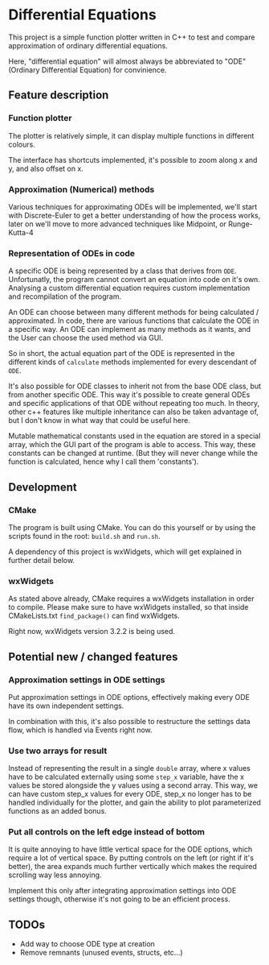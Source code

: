 # Differential Equations

This project is a simple function plotter written in C++ to test and compare approximation
of ordinary differential equations.

Here, "differential equation" will almost always be abbreviated to "ODE" (Ordinary Differential Equation)
for convinience.

## Feature description

### Function plotter

The plotter is relatively simple, it can display multiple functions in different colours.

The interface has shortcuts implemented, it's possible to zoom along x and y, and also offset on x.

### Approximation (Numerical) methods

Various techniques for approximating ODEs will be implemented, we'll start with Discrete-Euler to get
a better understanding of how the process works, later on we'll move to more advanced techniques
like Midpoint, or Runge-Kutta-4

### Representation of ODEs in code

A specific ODE is being represented by a class that derives from `ODE`. Unfortunatly, the program cannot
convert an equation into code on it's own. Analysing a custom differential equation requires custom
implementation and recompilation of the program.

An ODE can choose between many different methods for being calculated / approximated. In code, there are
various functions that calculate the ODE in a specific way. An ODE can implement as many methods as it
wants, and the User can choose the used method via GUI.

So in short, the actual equation part of the ODE is represented in the different kinds of
`calculate` methods implemented for every descendant of `ODE`.

It's also possible for ODE classes to inherit not from the base ODE class, but from another specific
ODE. This way it's possible to create general ODEs and specific applications of that ODE without
repeating too much. In theory, other c++ features like multiple inheritance can also be taken advantage
of, but I don't know in what way that could be useful here.

Mutable mathematical constants used in the equation are stored in a special array, which the GUI part of
the program is able to access. This way, these constants can be changed at runtime. (But they will never
change while the function is calculated, hence why I call them 'constants').

## Development

### CMake

The program is built using CMake. You can do this yourself or by using the scripts found in the root:
`build.sh` and `run.sh`.

A dependency of this project is wxWidgets, which will get explained in further detail below.

### wxWidgets

As stated above already, CMake requires a wxWidgets installation in order to compile.
Please make sure to have wxWidgets installed, so that inside CMakeLists.txt `find_package()`
can find wxWidgets.

Right now, wxWidgets version 3.2.2 is being used.

## Potential new / changed features

### Approximation settings in ODE settings

Put approximation settings in ODE options, effectively making every ODE have its own independent settings.

In combination with this, it's also possible to restructure the settings data flow, which is handled via
Events right now.

### Use two arrays for result

Instead of representing the result in a single `double` array, where x values have to be calculated
externally using some `step_x` variable, have the x values be stored alongside the y values using
a second array. This way, we can have custom step_x values for every ODE, step_x no longer has to be
handled individually for the plotter, and gain the ability to plot parameterized functions as an
added bonus.

### Put all controls on the left edge instead of bottom

It is quite annoying to have little vertical space for the ODE options, which require a lot of vertical
space. By putting controls on the left (or right if it's better), the area expands much further vertically
which makes the required scrolling way less annoying.

Implement this only after integrating approximation settings into ODE settings though, otherwise it's not
going to be an efficient process.

## TODOs

- Add way to choose ODE type at creation
- Remove remnants (unused events, structs, etc...)
